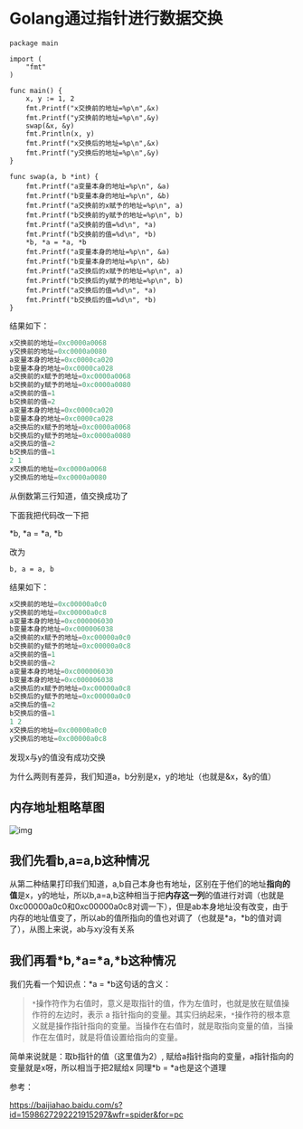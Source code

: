 
# Golang通过指针进行数据交换
```
package main

import (
	"fmt"
)

func main() {
	x, y := 1, 2
	fmt.Printf("x交换前的地址=%p\n",&x)
	fmt.Printf("y交换前的地址=%p\n",&y)
	swap(&x, &y)
	fmt.Println(x, y)
	fmt.Printf("x交换后的地址=%p\n",&x)
	fmt.Printf("y交换后的地址=%p\n",&y)
}

func swap(a, b *int) {
	fmt.Printf("a变量本身的地址=%p\n", &a)
	fmt.Printf("b变量本身的地址=%p\n", &b)
	fmt.Printf("a交换前的x赋予的地址=%p\n", a)
	fmt.Printf("b交换前的y赋予的地址=%p\n", b)
	fmt.Printf("a交换前的值=%d\n", *a)
	fmt.Printf("b交换前的值=%d\n", *b)
	*b, *a = *a, *b
	fmt.Printf("a变量本身的地址=%p\n", &a)
	fmt.Printf("b变量本身的地址=%p\n", &b)
	fmt.Printf("a交换后的x赋予的地址=%p\n", a)
	fmt.Printf("b交换后的y赋予的地址=%p\n", b)
	fmt.Printf("a交换后的值=%d\n", *a)
	fmt.Printf("b交换后的值=%d\n", *b)
}  
```

结果如下：
```go
x交换前的地址=0xc0000a0068
y交换前的地址=0xc0000a0080
a变量本身的地址=0xc0000ca020
b变量本身的地址=0xc0000ca028
a交换前的x赋予的地址=0xc0000a0068
b交换前的y赋予的地址=0xc0000a0080
a交换前的值=1
b交换前的值=2
a变量本身的地址=0xc0000ca020
b变量本身的地址=0xc0000ca028
a交换后的x赋予的地址=0xc0000a0068
b交换后的y赋予的地址=0xc0000a0080
a交换后的值=2
b交换后的值=1
2 1
x交换后的地址=0xc0000a0068
y交换后的地址=0xc0000a0080 
```

从倒数第三行知道，值交换成功了

下面我把代码改一下把

*b, *a = *a, *b 

改为

```
b, a = a, b
```

结果如下：

```go
x交换前的地址=0xc00000a0c0
y交换前的地址=0xc00000a0c8
a变量本身的地址=0xc000006030
b变量本身的地址=0xc000006038
a交换前的x赋予的地址=0xc00000a0c0
b交换前的y赋予的地址=0xc00000a0c8
a交换前的值=1
b交换前的值=2
a变量本身的地址=0xc000006030
b变量本身的地址=0xc000006038
a交换后的x赋予的地址=0xc00000a0c8
b交换后的y赋予的地址=0xc00000a0c0
a交换后的值=2
b交换后的值=1
1 2
x交换后的地址=0xc00000a0c0
y交换后的地址=0xc00000a0c8 
```

发现x与y的值没有成功交换

为什么两则有差异，我们知道a，b分别是x，y的地址（也就是&x，&y的值）

## 内存地址粗略草图

![img](https://p1-jj.byteimg.com/tos-cn-i-t2oaga2asx/gold-user-assets/2020/4/19/17190ff7ecd0db38~tplv-t2oaga2asx-image.image?raw=true)

## 我们先看b,a=a,b这种情况

从第二种结果打印我们知道，a,b自己本身也有地址，区别在于他们的地址**指向的值**是x，y的地址，所以b,a=a,b这种相当于把**内存这一列**的值进行对调（也就是0xc00000a0c0和0xc00000a0c8对调一下），但是ab本身地址没有改变，由于内存的地址值变了，所以ab的值所指向的值也对调了（也就是*a，*b的值对调了），从图上来说，ab与xy没有关系

## 我们再看*b,*a=*a,*b这种情况

我们先看一个知识点：*a = *b这句话的含义：

> `*`操作符作为右值时，意义是取指针的值，作为左值时，也就是放在赋值操作符的左边时，表示 a 指针指向的变量。其实归纳起来，`*`操作符的根本意义就是操作指针指向的变量。当操作在右值时，就是取指向变量的值，当操作在左值时，就是将值设置给指向的变量。

简单来说就是：取b指针的值（这里值为2）, 赋给a指针指向的变量，a指针指向的变量就是x呀，所以相当于把2赋给x 同理*b = *a也是这个道理



参考：

https://baijiahao.baidu.com/s?id=1598627292221915297&wfr=spider&for=pc
